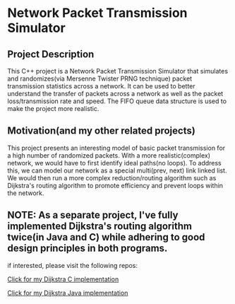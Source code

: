 # Network Packet Transmission Simulator #

## Project Description ##
This C++ project is a Network Packet Transmission Simulator that simulates and randomizes(via Mersenne Twister PRNG technique) packet transmission statistics across a network. 
It can be used to better understand the transfer of packets across a network as well as the packet loss/transmission rate and speed.
The FIFO queue data structure is used to make the project more realistic. 


## Motivation(and my other related projects) ##
This project presents an interesting model of basic packet transmission for a high number of randomized packets. With a more realistic(complex) network, we would have to first identify ideal paths(no loops).
To address this, we can model our network as a special multi(prev, next) link linked list. We would then run a more complex reduction/routing algorithm such as Dijkstra's routing algorithm
to promote efficiency and prevent loops within the network.

## NOTE: As a separate project, I've fully implemented Dijkstra's routing algorithm twice(in Java and C) while adhering to good design principles in both programs. ##
  
  if interested, please visit the following repos: 
 
 [Click for my Dijkstra C implementation](https://github.com/aelshako/Dijkstra-Routing-Algorithm-C-)
 
 
 [Click for my Dijkstra Java implementation](https://github.com/aelshako/Dijkstra-Routing-Algorithm-Java-)
         
         
 
  
